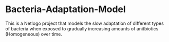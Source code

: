 # Bacteria-Adaptation-Model
This is a Netlogo project that models the slow adaptation of different types of bacteria when exposed to gradually increasing amounts of anitbiotics (Homogeneous)  over time.
